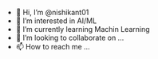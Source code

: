 - 👋 Hi, I’m @nishikant01
- 👀 I’m interested in AI/ML
- 🌱 I’m currently learning Machin Learning
- 💞️ I’m looking to collaborate on ...
- 📫 How to reach me ...

<!---
nishikant01/nishikant01 is a ✨ special ✨ repository because its `README.md` (this file) appears on your GitHub profile.
You can click the Preview link to take a look at your changes.
--->
